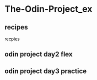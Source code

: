 # The-Odin-Project_ex

## recipes
recpies

## odin project day2 flex

## odin project day3 practice
